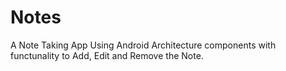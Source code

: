 # Notes
 A Note Taking App Using Android Architecture components with functunality to Add, Edit and Remove the Note. 
